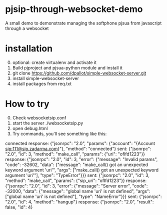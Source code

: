 # pjsip-through-websocket-demo
A small demo to demonstrate managing the softphone pjsua from javascript through a websocket 

# installation
0) optional: create virtualenv and activate it  
1) Build pjproject and pjsua-python module and install it  
2) git clone https://github.com/dpallot/simple-websocket-server.git  
3) install simple-websocket-server
4) install packages from req.txt

# How to try
0) Check websocketsip.conf
1) start the server ./websocketsip.py
2) open debug.html
3) Try commands, you'll see something like this:  

connected
response: {"jsonrpc": "2.0", "params": {"account": "{Account <sip:111@sip.zadarma.com>}"}, "method": "connected"}
sent:  {"jsonrpc": "2.0", "id": 3, "method": "make_call", "params": {"uri": "oflfd1223"}}
response: {"jsonrpc": "2.0", "id": 3, "error": {"message": "Invalid params", "code": -32602, "data": {"message": "make_call() got an unexpected keyword argument 'uri'", "args": ["make_call() got an unexpected keyword argument 'uri'"], "type": "TypeError"}}}
sent:  {"jsonrpc": "2.0", "id": 3, "method": "make_call", "params": {"sip_uri": "oflfd1223"}}
response: {"jsonrpc": "2.0", "id": 3, "error": {"message": "Server error", "code": -32000, "data": {"message": "global name 'uri' is not defined", "args": ["global name 'uri' is not defined"], "type": "NameError"}}}
sent:  {"jsonrpc": "2.0", "id": 4, "method": "hangup"}
response: {"jsonrpc": "2.0", "result": false, "id": 4}

